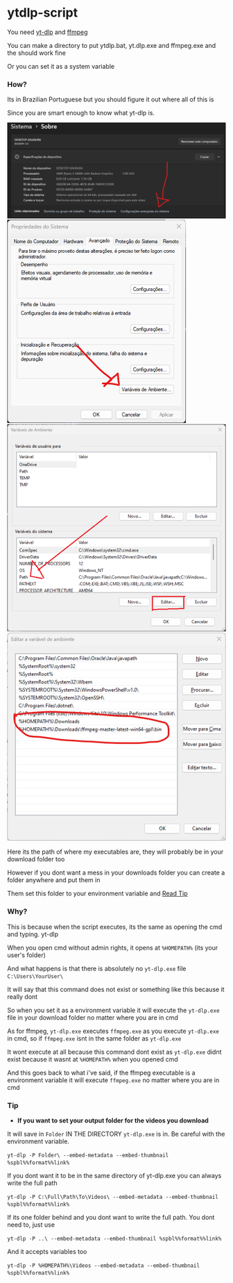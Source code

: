 # ytdlp-script

You need [yt-dlp](https://github.com/yt-dlp/yt-dlp) and [ffmpeg](https://github.com/BtbN/FFmpeg-Builds/releases/tag/latest)

You can make a directory to put ytdlp.bat, yt.dlp.exe and ffmpeg.exe and the should work fine

Or you can set it as a system variable

### How?

Its in Brazilian Portuguese but you should figure it out where all of this is

Since you are smart enough to know what yt-dlp is.

<img src=tutorial\step1.png/>

<img src=tutorial\step2.png/>

<img src=tutorial\step3.png/>

<img src=tutorial\step4.png/>

Here its the path of where my executables are, they will probably be in your download folder too

However if you dont want a mess in your downloads folder you can create a folder anywhere and put them in

Them set this folder to your environment variable and [Read Tip](#tip)

### Why?

This is because when the script executes, its the same as opening the cmd and typing. yt-dlp

When you open cmd without admin rights, it opens at `%HOMEPATH%` (its your user's folder)

And what happens is that there is absolutely no `yt-dlp.exe` file `C:\Users\YourUser\`

It will say that this command does not exist or something like this because it really dont

So when you set it as a environment variable it will execute the `yt-dlp.exe` file in your download folder no matter where you are in cmd

As for ffmpeg, `yt-dlp.exe` executes `ffmpeg.exe` as you execute `yt-dlp.exe` in cmd, so if `ffmpeg.exe` isnt in the same folder as `yt-dlp.exe`

It wont execute at all because this command dont exist as `yt-dlp.exe` didnt exist because it wasnt at `%HOMEPATH%` when you opened cmd

And this goes back to what i've said, if the ffmpeg executable is a environment variable it will execute `ffmpeg.exe` no matter where you are in cmd

### Tip

* **If you want to set your output folder for the videos you download**

It will save in `Folder` IN THE DIRECTORY `yt-dlp.exe` is in. Be careful with the environment variable.

`yt-dlp -P Folder\ --embed-metadata --embed-thumbnail %spbl%%format%%link%`

If you dont want it to be in the same directory of yt-dlp.exe you can always write the full path

`yt-dlp -P C:\Full\Path\To\Videos\ --embed-metadata --embed-thumbnail %spbl%%format%%link%`

If its one folder behind and you dont want to write the full path. You dont need to, just use

`yt-dlp -P ..\ --embed-metadata --embed-thumbnail %spbl%%format%%link%`

And it accepts variables too

`yt-dlp -P %HOMEPATH%\Videos --embed-metadata --embed-thumbnail %spbl%%format%%link%`